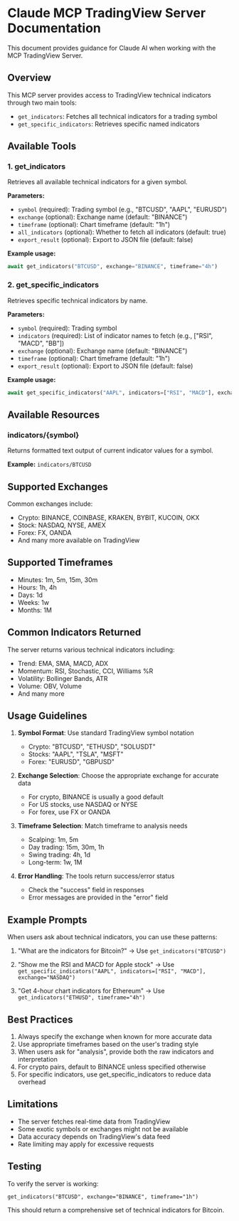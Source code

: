 # Claude MCP TradingView Server Documentation

This document provides guidance for Claude AI when working with the MCP TradingView Server.

## Overview

This MCP server provides access to TradingView technical indicators through two main tools:
- `get_indicators`: Fetches all technical indicators for a trading symbol
- `get_specific_indicators`: Retrieves specific named indicators

## Available Tools

### 1. get_indicators
Retrieves all available technical indicators for a given symbol.

**Parameters:**
- `symbol` (required): Trading symbol (e.g., "BTCUSD", "AAPL", "EURUSD")
- `exchange` (optional): Exchange name (default: "BINANCE")
- `timeframe` (optional): Chart timeframe (default: "1h")
- `all_indicators` (optional): Whether to fetch all indicators (default: true)
- `export_result` (optional): Export to JSON file (default: false)

**Example usage:**
```python
await get_indicators("BTCUSD", exchange="BINANCE", timeframe="4h")
```

### 2. get_specific_indicators
Retrieves specific technical indicators by name.

**Parameters:**
- `symbol` (required): Trading symbol
- `indicators` (required): List of indicator names to fetch (e.g., ["RSI", "MACD", "BB"])
- `exchange` (optional): Exchange name (default: "BINANCE")
- `timeframe` (optional): Chart timeframe (default: "1h")
- `export_result` (optional): Export to JSON file (default: false)

**Example usage:**
```python
await get_specific_indicators("AAPL", indicators=["RSI", "MACD"], exchange="NASDAQ")
```

## Available Resources

### indicators/{symbol}
Returns formatted text output of current indicator values for a symbol.

**Example:** `indicators/BTCUSD`

## Supported Exchanges

Common exchanges include:
- Crypto: BINANCE, COINBASE, KRAKEN, BYBIT, KUCOIN, OKX
- Stock: NASDAQ, NYSE, AMEX
- Forex: FX, OANDA
- And many more available on TradingView

## Supported Timeframes

- Minutes: 1m, 5m, 15m, 30m
- Hours: 1h, 4h
- Days: 1d
- Weeks: 1w
- Months: 1M

## Common Indicators Returned

The server returns various technical indicators including:
- Trend: EMA, SMA, MACD, ADX
- Momentum: RSI, Stochastic, CCI, Williams %R
- Volatility: Bollinger Bands, ATR
- Volume: OBV, Volume
- And many more

## Usage Guidelines

1. **Symbol Format**: Use standard TradingView symbol notation
   - Crypto: "BTCUSD", "ETHUSD", "SOLUSDT"
   - Stocks: "AAPL", "TSLA", "MSFT"
   - Forex: "EURUSD", "GBPUSD"

2. **Exchange Selection**: Choose the appropriate exchange for accurate data
   - For crypto, BINANCE is usually a good default
   - For US stocks, use NASDAQ or NYSE
   - For forex, use FX or OANDA

3. **Timeframe Selection**: Match timeframe to analysis needs
   - Scalping: 1m, 5m
   - Day trading: 15m, 30m, 1h
   - Swing trading: 4h, 1d
   - Long-term: 1w, 1M

4. **Error Handling**: The tools return success/error status
   - Check the "success" field in responses
   - Error messages are provided in the "error" field

## Example Prompts

When users ask about technical indicators, you can use these patterns:

1. "What are the indicators for Bitcoin?"
   → Use `get_indicators("BTCUSD")`

2. "Show me the RSI and MACD for Apple stock"
   → Use `get_specific_indicators("AAPL", indicators=["RSI", "MACD"], exchange="NASDAQ")`

3. "Get 4-hour chart indicators for Ethereum"
   → Use `get_indicators("ETHUSD", timeframe="4h")`

## Best Practices

1. Always specify the exchange when known for more accurate data
2. Use appropriate timeframes based on the user's trading style
3. When users ask for "analysis", provide both the raw indicators and interpretation
4. For crypto pairs, default to BINANCE unless specified otherwise
5. For specific indicators, use get_specific_indicators to reduce data overhead

## Limitations

- The server fetches real-time data from TradingView
- Some exotic symbols or exchanges might not be available
- Data accuracy depends on TradingView's data feed
- Rate limiting may apply for excessive requests

## Testing

To verify the server is working:
```
get_indicators("BTCUSD", exchange="BINANCE", timeframe="1h")
```

This should return a comprehensive set of technical indicators for Bitcoin.